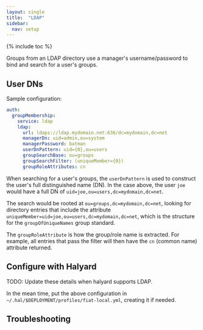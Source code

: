 ```yaml
---
layout: single
title:  "LDAP"
sidebar:
  nav: setup
---
```


{% include toc %}

Groups from an LDAP directory use a manager's username/password to bind and search for a user's 
groups.

## User DNs

Sample configuration:
```yaml
auth:
  groupMembership:
    service: ldap
    ldap:
      url: ldaps://ldap.mydomain.net:636/dc=mydomain,dc=net
      managerDn: uid=admin,ou=system
      managerPassword: batman
      userDnPattern: uid={0},ou=users
      groupSearchBase: ou=groups
      groupSearchFilter: (uniqueMember={0})
      groupRoleAttributes: cn
```

When searching for a user's groups, the `userDnPattern` is used to construct the user's full 
distinguished name (DN). In the case above, the user `joe` would have a full DN of 
`uid=joe,ou=users,dc=mydomain,dc=net`. 

The search would be rooted at `ou=groups,dc=mydomain,dc=net`, looking for directory entries that 
include the attribute `uniqueMember=uid=joe,ou=users,dc=mydomain,dc=net`, which is the structure 
for the `groupOfUniqueNames` group standard.

The `groupRoleAttribute` is how the group/role name is extracted. For example, all entries that 
pass the filter will then have the `cn` (common name) attribute returned.



## Configure with Halyard

TODO: Update these details when halyard supports LDAP.

In the mean time, put the above configuration in `~/.hal/$DEPLOYMENT/profiles/fiat-local.yml`, creating it if needed.


## Troubleshooting
